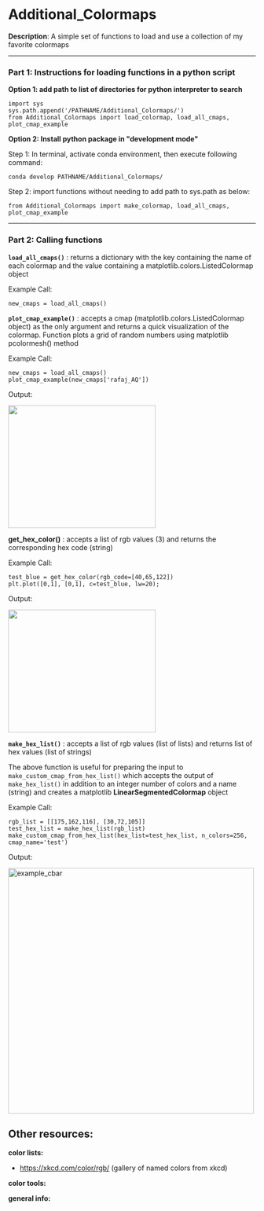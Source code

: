 # Additional_Colormaps
**Description**: A simple set of functions to load and use a collection of my favorite colormaps

------------------
### Part 1: Instructions for loading functions in a python script

**Option 1: add path to list of directories for python interpreter to search**
```
import sys
sys.path.append('/PATHNAME/Additional_Colormaps/')
from Additional_Colormaps import load_colormap, load_all_cmaps, plot_cmap_example
```
**Option 2: Install python package in "development mode"**

Step 1: In terminal, activate conda environment, then execute following command:

`conda develop PATHNAME/Additional_Colormaps/`

Step 2: import functions without needing to add path to sys.path as below:

`from Additional_Colormaps import make_colormap, load_all_cmaps, plot_cmap_example`

------------------
### Part 2: Calling functions

**`load_all_cmaps()`** : returns a dictionary with the key containing the name of each colormap and the value containing a matplotlib.colors.ListedColormap object

Example Call:
```
new_cmaps = load_all_cmaps()
```

**`plot_cmap_example()`** : accepts a cmap (matplotlib.colors.ListedColormap object) as the only argument and returns a quick visualization of the colormap. Function plots a grid of random numbers using matplotlib pcolormesh() method

Example Call:
```
new_cmaps = load_all_cmaps()
plot_cmap_example(new_cmaps['rafaj_AQ'])
```

Output:

<img src="https://user-images.githubusercontent.com/56602673/190008674-40fdb61f-6b18-4bf7-a82c-e7761578f51d.png" width="300" height="250" />

**get_hex_color()** : accepts a list of rgb values (3) and returns the corresponding hex code (string)

Example Call:
```
test_blue = get_hex_color(rgb_code=[40,65,122])
plt.plot([0,1], [0,1], c=test_blue, lw=20);
```

Output:

<img src="https://user-images.githubusercontent.com/56602673/190018375-5184f80f-9e42-478d-860c-dd73bf922ce9.png" width="300" height="250" />

**`make_hex_list()`** : accepts a list of rgb values (list of lists) and returns list of hex values (list of strings)

The above function is useful for preparing the input to `make_custom_cmap_from_hex_list()` which accepts the output of `make_hex_list()` in addition to an integer number of colors and a name (string) and creates a matplotlib **LinearSegmentedColormap** object

Example Call:
```
rgb_list = [[175,162,116], [30,72,105]]
test_hex_list = make_hex_list(rgb_list)
make_custom_cmap_from_hex_list(hex_list=test_hex_list, n_colors=256, cmap_name='test')
```

Output:

<img width="500" alt="example_cbar" src="https://user-images.githubusercontent.com/56602673/190019079-4d97c5f5-d107-4c25-b789-85ab17e0c43a.png">

## Other resources:

**color lists:**
 - https://xkcd.com/color/rgb/ (gallery of named colors from xkcd)

**color tools:**

**general info:**



